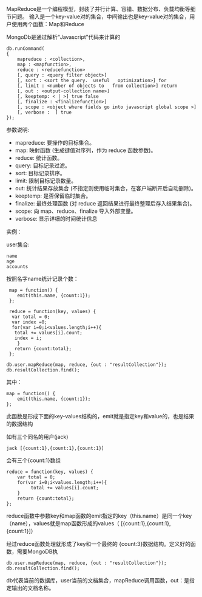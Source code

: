MapReduce是一个编程模型，封装了并行计算、容错、数据分布、负载均衡等细节问题。
输入是一个key-value对的集合，中间输出也是key-value对的集合，用户使用两个函数：Map和Reduce
	
MongoDb是通过解析“Javascript”代码来计算的
	
	db.runCommand(  
	{  
	    mapreduce : <collection>,  
	    map : <mapfunction>,  
	    reduce : <reducefunction>  
	    [, query : <query filter object>]  
	    [, sort : <sort the query.  useful   optimization>] for  
	    [, limit : <number of objects to   from collection>] return  
	    [, out : <output-collection name>]  
	    [, keeptemp: < | >] true false  
	    [, finalize : <finalizefunction>]  
	    [, scope : <object where fields go into javascript global scope >]  
	    [, verbose :  ] true  
	});  
参数说明:
 
- mapreduce: 要操作的目标集合。
- map: 映射函数 (生成键值对序列，作为 reduce 函数参数)。
- reduce: 统计函数。
- query: 目标记录过滤。
- sort: 目标记录排序。
- limit: 限制目标记录数量。
- out: 统计结果存放集合 (不指定则使用临时集合，在客户端断开后自动删除)。
- keeptemp: 是否保留临时集合。
- finalize: 最终处理函数 (对 reduce 返回结果进行最终整理后存入结果集合)。
- scope: 向 map、reduce、finalize 导入外部变量。
- verbose: 显示详细的时间统计信息

实例：

user集合:

 	name
	age	
	accounts 
按照名字name统计记录个数：
	
	 map = function() {  
	  	emit(this.name, {count:1});  
	 };  
	
	 reduce = function(key, values) {  
	  var total = 0;  
	  var index =0;  
	  for(var i=0;i<values.length;i++){  
	   total += values[i].count;  
	   index = i;  
	 	}  
	   return {count:total};  
	 }; 

	db.user.mapReduce(map, reduce, {out : "resultCollection"});  
	db.resultCollection.find();

其中：

	map = function() {   
    	emit(this.name, {count:1});  
	};  
此函数是形成下面的key-values结构的，emit就是指定key和value的，也是结果的数据结构  

如有三个同名的用户(jack)

	jack [{count:1},{count:1},{count:1}]
会有三个{count:1}数组
	
	reduce = function(key, values) {  
	    var total = 0;  
	    for(var i=0;i<values.length;i++){  
	         total += values[i].count;  
	    }  
	    return {count:total};  
	};  
reduce函数中参数key和map函数的emit指定的key（this.name）是同一个key（name），values就是map函数形成的values（ [{count:1},{count:1},{count:1}]）

经过reduce函数处理就形成了key和一个最终的 {count:3}数据结构。定义好的函数，需要MongoDB执
	
	db.user.mapReduce(map, reduce, {out : "resultCollection"});  
	db.resultCollection.find();  
 db代表当前的数据库，user当前的文档集合，mapReduce调用函数，out：是指定输出的文档名称。